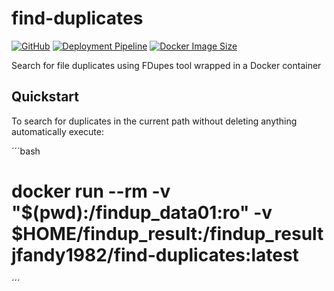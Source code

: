 # find-duplicates

[![GitHub](https://img.shields.io/github/license/jfandy1982/find-duplicates?logo=GitHub)](https://github.com/jfandy1982/find-duplicates/blob/main/LICENSE.md)
[![Deployment Pipeline](https://github.com/jfandy1982/find-duplicates/actions/workflows/continuous_deployment.yml/badge.svg?branch=main&event=push)](https://github.com/jfandy1982/find-duplicates/actions/workflows/continuous_deployment.yml)
[![Docker Image Size](https://img.shields.io/docker/image-size/jfandy1982/find-duplicates/latest)](https://hub.docker.com/repository/docker/jfandy1982/find-duplicates)

Search for file duplicates using FDupes tool wrapped in a Docker container

## Quickstart

To search for duplicates in the current path without deleting anything automatically execute:

´´´bash
# docker run --rm -v "$(pwd):/findup_data01:ro" -v $HOME/findup_result:/findup_result jfandy1982/find-duplicates:latest

´´´
